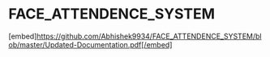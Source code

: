 # FACE_ATTENDENCE_SYSTEM


[embed]https://github.com/Abhishek9934/FACE_ATTENDENCE_SYSTEM/blob/master/Updated-Documentation.pdf[/embed]
